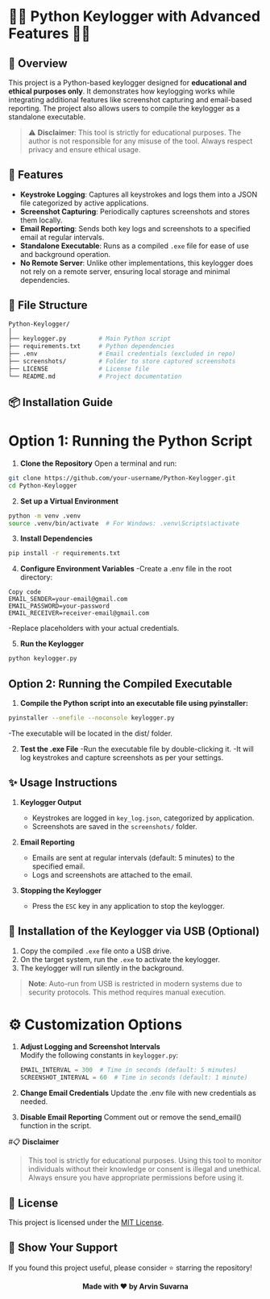# 🔑📸 **Python Keylogger with Advanced Features** 🔑📸

## 📖 **Overview**

This project is a Python-based keylogger designed for **educational and ethical purposes only**. It demonstrates how keylogging works while integrating additional features like screenshot capturing and email-based reporting. The project also allows users to compile the keylogger as a standalone executable.

> ⚠️ **Disclaimer**: This tool is strictly for educational purposes. The author is not responsible for any misuse of the tool. Always respect privacy and ensure ethical usage.

## 🚀 **Features**

- **Keystroke Logging**: Captures all keystrokes and logs them into a JSON file categorized by active applications.
- **Screenshot Capturing**: Periodically captures screenshots and stores them locally.
- **Email Reporting**: Sends both key logs and screenshots to a specified email at regular intervals.
- **Standalone Executable**: Runs as a compiled `.exe` file for ease of use and background operation.
- **No Remote Server**: Unlike other implementations, this keylogger does not rely on a remote server, ensuring local storage and minimal dependencies.

## 📂 **File Structure**
```bash
Python-Keylogger/
│
├── keylogger.py         # Main Python script
├── requirements.txt     # Python dependencies
├── .env                 # Email credentials (excluded in repo)
├── screenshots/         # Folder to store captured screenshots
├── LICENSE              # License file
└── README.md            # Project documentation
```

## 📦 **Installation Guide**
# **Option 1: Running the Python Script**
1. **Clone the Repository**
Open a terminal and run:

```bash
git clone https://github.com/your-username/Python-Keylogger.git
cd Python-Keylogger
```
2. **Set up a Virtual Environment**
```bash
python -m venv .venv
source .venv/bin/activate  # For Windows: .venv\Scripts\activate
```

3. **Install Dependencies**
```bash
pip install -r requirements.txt
```

4. **Configure Environment Variables**
-Create a .env file in the root directory:
```plaintext
Copy code
EMAIL_SENDER=your-email@gmail.com
EMAIL_PASSWORD=your-password
EMAIL_RECEIVER=receiver-email@gmail.com
```
-Replace placeholders with your actual credentials.

5. **Run the Keylogger**

```bash
python keylogger.py
```

## **Option 2: Running the Compiled Executable**
1. **Compile the Python script into an executable file using pyinstaller:**
```bash
pyinstaller --onefile --noconsole keylogger.py
```
-The executable will be located in the dist/ folder.

2. **Test the .exe File**
-Run the executable file by double-clicking it.
-It will log keystrokes and capture screenshots as per your settings.

## ✨ Usage Instructions

1. **Keylogger Output**
   - Keystrokes are logged in `key_log.json`, categorized by application.
   - Screenshots are saved in the `screenshots/` folder.

2. **Email Reporting**
   - Emails are sent at regular intervals (default: 5 minutes) to the specified email.
   - Logs and screenshots are attached to the email.

3. **Stopping the Keylogger**
   - Press the `ESC` key in any application to stop the keylogger.

## 📜 **Installation of the Keylogger via USB (Optional)**

1. Copy the compiled `.exe` file onto a USB drive.
2. On the target system, run the `.exe` to activate the keylogger.
3. The keylogger will run silently in the background.

> **Note**: Auto-run from USB is restricted in modern systems due to security protocols. This method requires manual execution.


# ⚙️ Customization Options

1. **Adjust Logging and Screenshot Intervals**  
   Modify the following constants in `keylogger.py`:

   ```python
   EMAIL_INTERVAL = 300  # Time in seconds (default: 5 minutes)
   SCREENSHOT_INTERVAL = 60  # Time in seconds (default: 1 minute)

2. **Change Email Credentials**
Update the .env file with new credentials as needed.

3. **Disable Email Reporting**
Comment out or remove the send_email() function in the script.


#📋 **Disclaimer**
> This tool is strictly for educational purposes. Using this tool to monitor individuals without their knowledge or consent is illegal and unethical. Always ensure you have appropriate permissions before using it.

## 📜 **License**

This project is licensed under the [MIT License](LICENSE).


## 🌟 Show Your Support

If you found this project useful, please consider ⭐ starring the repository!

<p align="center"><b>Made with ❤️ by Arvin Suvarna</b></p>
